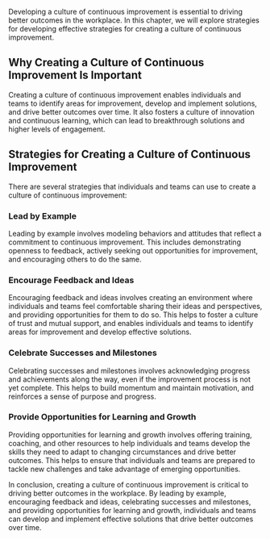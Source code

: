
Developing a culture of continuous improvement is essential to driving better outcomes in the workplace. In this chapter, we will explore strategies for developing effective strategies for creating a culture of continuous improvement.

Why Creating a Culture of Continuous Improvement Is Important
-------------------------------------------------------------

Creating a culture of continuous improvement enables individuals and teams to identify areas for improvement, develop and implement solutions, and drive better outcomes over time. It also fosters a culture of innovation and continuous learning, which can lead to breakthrough solutions and higher levels of engagement.

Strategies for Creating a Culture of Continuous Improvement
-----------------------------------------------------------

There are several strategies that individuals and teams can use to create a culture of continuous improvement:

### Lead by Example

Leading by example involves modeling behaviors and attitudes that reflect a commitment to continuous improvement. This includes demonstrating openness to feedback, actively seeking out opportunities for improvement, and encouraging others to do the same.

### Encourage Feedback and Ideas

Encouraging feedback and ideas involves creating an environment where individuals and teams feel comfortable sharing their ideas and perspectives, and providing opportunities for them to do so. This helps to foster a culture of trust and mutual support, and enables individuals and teams to identify areas for improvement and develop effective solutions.

### Celebrate Successes and Milestones

Celebrating successes and milestones involves acknowledging progress and achievements along the way, even if the improvement process is not yet complete. This helps to build momentum and maintain motivation, and reinforces a sense of purpose and progress.

### Provide Opportunities for Learning and Growth

Providing opportunities for learning and growth involves offering training, coaching, and other resources to help individuals and teams develop the skills they need to adapt to changing circumstances and drive better outcomes. This helps to ensure that individuals and teams are prepared to tackle new challenges and take advantage of emerging opportunities.

In conclusion, creating a culture of continuous improvement is critical to driving better outcomes in the workplace. By leading by example, encouraging feedback and ideas, celebrating successes and milestones, and providing opportunities for learning and growth, individuals and teams can develop and implement effective solutions that drive better outcomes over time.
